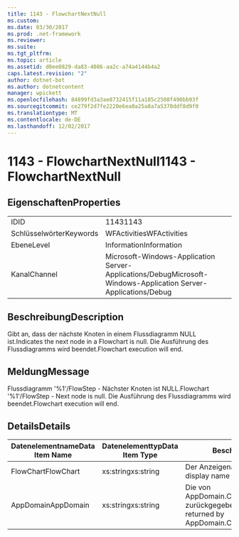 ```yaml
---
title: 1143 - FlowchartNextNull
ms.custom: 
ms.date: 03/30/2017
ms.prod: .net-framework
ms.reviewer: 
ms.suite: 
ms.tgt_pltfrm: 
ms.topic: article
ms.assetid: d0ee0829-da83-4086-aa2c-a74a4144b4a2
caps.latest.revision: "2"
author: dotnet-bot
ms.author: dotnetcontent
manager: wpickett
ms.openlocfilehash: 84899fd3a3ae8732415f11a185c2508f490bb93f
ms.sourcegitcommit: ce279f2d7fe2220e6ea0a25a8a7a5370ddf8d9f0
ms.translationtype: MT
ms.contentlocale: de-DE
ms.lasthandoff: 12/02/2017
---
```

# <a name="1143---flowchartnextnull"></a><span data-ttu-id="3e2e7-102">1143 - FlowchartNextNull</span><span class="sxs-lookup"><span data-stu-id="3e2e7-102">1143 - FlowchartNextNull</span></span>
## <a name="properties"></a><span data-ttu-id="3e2e7-103">Eigenschaften</span><span class="sxs-lookup"><span data-stu-id="3e2e7-103">Properties</span></span>  
  
|||  
|-|-|  
|<span data-ttu-id="3e2e7-104">ID</span><span class="sxs-lookup"><span data-stu-id="3e2e7-104">ID</span></span>|<span data-ttu-id="3e2e7-105">1143</span><span class="sxs-lookup"><span data-stu-id="3e2e7-105">1143</span></span>|  
|<span data-ttu-id="3e2e7-106">Schlüsselwörter</span><span class="sxs-lookup"><span data-stu-id="3e2e7-106">Keywords</span></span>|<span data-ttu-id="3e2e7-107">WFActivities</span><span class="sxs-lookup"><span data-stu-id="3e2e7-107">WFActivities</span></span>|  
|<span data-ttu-id="3e2e7-108">Ebene</span><span class="sxs-lookup"><span data-stu-id="3e2e7-108">Level</span></span>|<span data-ttu-id="3e2e7-109">Information</span><span class="sxs-lookup"><span data-stu-id="3e2e7-109">Information</span></span>|  
|<span data-ttu-id="3e2e7-110">Kanal</span><span class="sxs-lookup"><span data-stu-id="3e2e7-110">Channel</span></span>|<span data-ttu-id="3e2e7-111">Microsoft-Windows-Application Server-Applications/Debug</span><span class="sxs-lookup"><span data-stu-id="3e2e7-111">Microsoft-Windows-Application Server-Applications/Debug</span></span>|  
  
## <a name="description"></a><span data-ttu-id="3e2e7-112">Beschreibung</span><span class="sxs-lookup"><span data-stu-id="3e2e7-112">Description</span></span>  
 <span data-ttu-id="3e2e7-113">Gibt an, dass der nächste Knoten in einem Flussdiagramm NULL ist.</span><span class="sxs-lookup"><span data-stu-id="3e2e7-113">Indicates the next node in a Flowchart is null.</span></span> <span data-ttu-id="3e2e7-114">Die Ausführung des Flussdiagramms wird beendet.</span><span class="sxs-lookup"><span data-stu-id="3e2e7-114">Flowchart execution will end.</span></span>  
  
## <a name="message"></a><span data-ttu-id="3e2e7-115">Meldung</span><span class="sxs-lookup"><span data-stu-id="3e2e7-115">Message</span></span>  
 <span data-ttu-id="3e2e7-116">Flussdiagramm '%1'/FlowStep - Nächster Knoten ist NULL.</span><span class="sxs-lookup"><span data-stu-id="3e2e7-116">Flowchart '%1'/FlowStep - Next node is null.</span></span> <span data-ttu-id="3e2e7-117">Die Ausführung des Flussdiagramms wird beendet.</span><span class="sxs-lookup"><span data-stu-id="3e2e7-117">Flowchart execution will end.</span></span>  
  
## <a name="details"></a><span data-ttu-id="3e2e7-118">Details</span><span class="sxs-lookup"><span data-stu-id="3e2e7-118">Details</span></span>  
  
|<span data-ttu-id="3e2e7-119">Datenelementname</span><span class="sxs-lookup"><span data-stu-id="3e2e7-119">Data Item Name</span></span>|<span data-ttu-id="3e2e7-120">Datenelementtyp</span><span class="sxs-lookup"><span data-stu-id="3e2e7-120">Data Item Type</span></span>|<span data-ttu-id="3e2e7-121">Beschreibung</span><span class="sxs-lookup"><span data-stu-id="3e2e7-121">Description</span></span>|  
|--------------------|--------------------|-----------------|  
|<span data-ttu-id="3e2e7-122">FlowChart</span><span class="sxs-lookup"><span data-stu-id="3e2e7-122">FlowChart</span></span>|<span data-ttu-id="3e2e7-123">xs:string</span><span class="sxs-lookup"><span data-stu-id="3e2e7-123">xs:string</span></span>|<span data-ttu-id="3e2e7-124">Der Anzeigename des FlowChart.</span><span class="sxs-lookup"><span data-stu-id="3e2e7-124">The display name of the FlowChart.</span></span>|  
|<span data-ttu-id="3e2e7-125">AppDomain</span><span class="sxs-lookup"><span data-stu-id="3e2e7-125">AppDomain</span></span>|<span data-ttu-id="3e2e7-126">xs:string</span><span class="sxs-lookup"><span data-stu-id="3e2e7-126">xs:string</span></span>|<span data-ttu-id="3e2e7-127">Die von AppDomain.CurrentDomain.FriendlyName zurückgegebene Zeichenfolge.</span><span class="sxs-lookup"><span data-stu-id="3e2e7-127">The string returned by AppDomain.CurrentDomain.FriendlyName.</span></span>|
